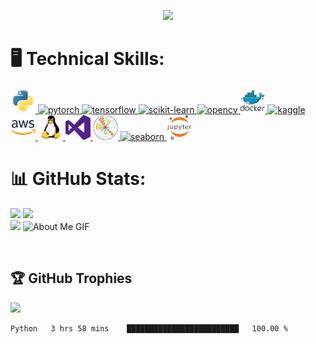 <p align="center">
    <img src="https://readme-typing-svg.herokuapp.com?color=E22FE4&width=500&height=30&lines=Hi👋,+this+is+Hakim.;Kaggle+Master+on+Notebooks.;MLOps+Engineer.;AI+Engineer+with+a+Passion+for+Innovation.;Empowering+the+Future+with+AI.;Always+Learning,+Always+Growing.">
</p>

# 🖥️ Technical Skills: 
<p align="left">
   <a href="https://www.python.org" target="_blank" rel="noreferrer">
     <img src="https://raw.githubusercontent.com/devicons/devicon/master/icons/python/python-original.svg" alt="python" width="40" height="40"/>
   </a>
   <a href="https://pytorch.org/" target="_blank" rel="noreferrer">
     <img src="https://www.vectorlogo.zone/logos/pytorch/pytorch-icon.svg" alt="pytorch" width="40" height="40"/>
   </a>
   <a href="https://www.tensorflow.org" target="_blank" rel="noreferrer">
     <img src="https://www.vectorlogo.zone/logos/tensorflow/tensorflow-icon.svg" alt="tensorflow" width="40" height="40"/>
   </a>
   <a href="https://scikit-learn.org/" target="_blank" rel="noreferrer">
     <img src="https://raw.githubusercontent.com/devicons/devicon/master/icons/scikit-learn/scikit-learn-original.svg" alt="scikit-learn" width="40" height="40"/>
   </a>
   <a href="https://opencv.org/" target="_blank" rel="noreferrer">
     <img src="https://www.vectorlogo.zone/logos/opencv/opencv-icon.svg" alt="opencv" width="40" height="40"/>
   </a>
   <a href="https://www.docker.com/" target="_blank" rel="noreferrer">
     <img src="https://raw.githubusercontent.com/devicons/devicon/master/icons/docker/docker-original-wordmark.svg" alt="docker" width="40" height="40"/>
   </a>
   <a href="https://www.kaggle.com/" target="_blank" rel="noreferrer">
     <img src="https://www.vectorlogo.zone/logos/kaggle/kaggle-icon.svg" alt="kaggle" width="40" height="40"/>
   </a>
   <a href="https://aws.amazon.com" target="_blank" rel="noreferrer">
     <img src="https://raw.githubusercontent.com/devicons/devicon/master/icons/amazonwebservices/amazonwebservices-original-wordmark.svg" alt="aws" width="40" height="40"/>
   </a>
   <a href="https://www.linux.org/" target="_blank" rel="noreferrer">
     <img src="https://raw.githubusercontent.com/devicons/devicon/master/icons/linux/linux-original.svg" alt="linux" width="40" height="40"/>
   </a>
   <a href="https://code.visualstudio.com/" target="_blank" rel="noreferrer">
     <img src="https://raw.githubusercontent.com/devicons/devicon/master/icons/visualstudio/visualstudio-plain.svg" alt="vscode" width="40" height="40"/>
   </a>
   <a href="https://matplotlib.org/" target="_blank" rel="noreferrer">
     <img src="https://raw.githubusercontent.com/devicons/devicon/master/icons/matplotlib/matplotlib-original.svg" alt="matplotlib" width="40" height="40"/>
   </a>
   <a href="https://seaborn.pydata.org/" target="_blank" rel="noreferrer">
     <img src="https://seaborn.pydata.org/_static/logo-wide-lightbg.svg" alt="seaborn" width="40" height="40"/>
   </a>
   <a href="https://jupyter.org/" target="_blank" rel="noreferrer">
     <img src="https://raw.githubusercontent.com/devicons/devicon/master/icons/jupyter/jupyter-original-wordmark.svg" alt="jupyter" width="40" height="40"/>
   </a>
</p>

# 📊 GitHub Stats:
![](https://github-readme-stats.vercel.app/api/top-langs/?username=logicsame&theme=radical&border=false&include_all_commits=true&count_private=true&layout=compact)
![](https://github-readme-stats.vercel.app/api?username=logicsame&theme=radical&border=false&include_all_commits=true&count_private=true)<br/>
![](https://github-readme-streak-stats.herokuapp.com/?user=logicsame&theme=radical&hide_border=false)
<img src="https://github.com/7oSkaaa/7oSkaaa/blob/main/Images/about_me.gif?raw=true" alt="About Me GIF" width="180px">

<br/>

## 🏆 GitHub Trophies
![](https://github-profile-trophy.vercel.app/?username=logicsame&theme=radical&no-frame=false&no-bg=true&margin-w=4)

<!--START_SECTION:waka-->
```text
Python   3 hrs 58 mins    █████████████████████████   100.00 %
